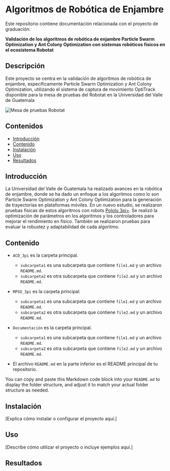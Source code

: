# Algoritmos de Robótica de Enjambre

Este repositorio contiene documentación relacionada con el proyecto de graduación:

**Validación de los algoritmos de robótica de enjambre Particle Swarm Optimization y Ant Colony Optimization con sistemas robóticos físicos en el ecosistema Robotat**

## Descripción

Este proyecto se centra en la validación de algoritmos de robótica de enjambre, específicamente Particle Swarm Optimization y Ant Colony Optimization, utilizando el sistema de captura de movimiento OptiTrack disponible para la mesa de pruebas del Robotat en la Universidad del Valle de Guatemala

![Mesa de pruebas Robotat](https://github.com/men18023/Jonathan-Menendez-Swarm-Robotics/assets/68084833/23086462-9e63-44c2-a754-8b01cff8eab6)

## Contenidos

- [Introducción](#introducción)
- [Contenido](#contenido)
- [Instalación](#instalación)
- [Uso](#uso)
- [Resultados](#resultados)


## Introducción

La Universidad del Valle de Guatemala ha realizado avances en la robótica de enjambre, donde se ha dado un enfoque a los algoritmos como lo son Particle Swarm Optimization y Ant Colony Optimization para la generación de trayectorias en plataformas móviles. En un nuevo estudio, se realizaron pruebas físicas de estos algoritmos con robots [Pololu 3pi+](https://www.pololu.com/product/4975). Se realizó la optimización de parámetros en los algoritmos y los controladores para mejorar el rendimiento en físico. También se realizaron pruebas para evaluar la robustez y adaptabilidad de cada algoritmo.

## Contenido

- `ACO_3pi` es la carpeta principal.
  - `subcarpeta1` es una subcarpeta que contiene `file1.md` y un archivo `README.md`.
  - `subcarpeta2` es otra subcarpeta que contiene `file2.md` y un archivo `README.md`.
  
- `MPSO_3pi` es la carpeta principal.
  - `subcarpeta1` es una subcarpeta que contiene `file1.md` y un archivo `README.md`.
  - `subcarpeta2` es otra subcarpeta que contiene `file2.md` y un archivo `README.md`.

- `Documentación` es la carpeta principal.
  - `subcarpeta1` es una subcarpeta que contiene `file1.md` y un archivo `README.md`.
  - `subcarpeta2` es otra subcarpeta que contiene `file2.md` y un archivo `README.md`.

- El archivo `README.md` en la parte inferior es el README principal de tu repositorio.


You can copy and paste this Markdown code block into your `README.md` to display the folder structure, and adjust it to match your actual folder structure as needed.

## Instalación

[Explica cómo instalar o configurar el proyecto aquí.]

## Uso

[Describe cómo utilizar el proyecto o incluye ejemplos aquí.]

## Resultados




